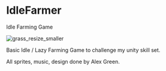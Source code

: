 # IdleFarmer
Idle Farming Game

![grass_resize_smaller](https://user-images.githubusercontent.com/9258988/114639459-ee7d8700-9c9b-11eb-9285-64a42fb65226.png)

Basic Idle / Lazy Farming Game to challenge my unity skill set.

All sprites, music, design done by Alex Green.


